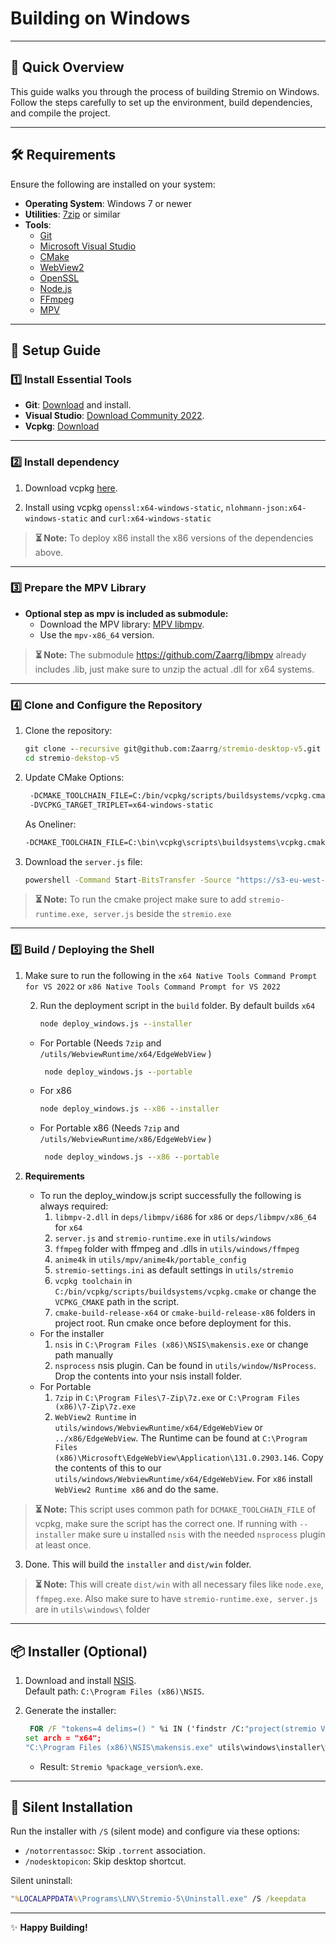 
# Building on Windows

---

## 🚀 Quick Overview

This guide walks you through the process of building Stremio on Windows. Follow the steps carefully to set up the environment, build dependencies, and compile the project.

---

## 🛠️ Requirements

Ensure the following are installed on your system:

- **Operating System**: Windows 7 or newer
- **Utilities**: [7zip](https://www.7-zip.org/) or similar
- **Tools**:
    - [Git](https://git-scm.com/download/win)
    - [Microsoft Visual Studio](https://visualstudio.microsoft.com/)
    - [CMake](https://cmake.org/)
    - [WebView2](https://developer.microsoft.com/de-de/microsoft-edge/webview2/?ch=1&form=MA13LH)
    - [OpenSSL](https://slproweb.com/products/Win32OpenSSL.html)
    - [Node.js](https://nodejs.org/)
    - [FFmpeg](https://ffmpeg.org/download.html)
    - [MPV](https://sourceforge.net/projects/mpv-player-windows/)

---

## 📂 Setup Guide

### 1️⃣ **Install Essential Tools**
- **Git**: [Download](https://git-scm.com/download/win) and install.
- **Visual Studio**: [Download Community 2022](https://visualstudio.microsoft.com/de/downloads/).
- **Vcpkg**: [Download](https://github.com/microsoft/vcpkg)

---

### 2️⃣ **Install dependency**


1. Download vcpkg [here](https://github.com/microsoft/vcpkg).

2. Install using vcpkg ``openssl:x64-windows-static``, ``nlohmann-json:x64-windows-static`` and ``curl:x64-windows-static``

> **⏳ Note:** To deploy x86 install the x86 versions of the dependencies above.


---

### 3️⃣ **Prepare the MPV Library**

- **Optional step as mpv is included as submodule:**
  - Download the MPV library: [MPV libmpv](https://sourceforge.net/projects/mpv-player-windows/files/libmpv/).
  - Use the `mpv-x86_64` version.
> **⏳ Note:** The submodule https://github.com/Zaarrg/libmpv already includes .lib, just make sure to unzip the actual .dll for x64 systems.
---

### 4️⃣ **Clone and Configure the Repository**

1. Clone the repository:
   ```cmd
   git clone --recursive git@github.com:Zaarrg/stremio-desktop-v5.git
   cd stremio-dekstop-v5
   ```
2. Update CMake Options:
   ```cmd
    -DCMAKE_TOOLCHAIN_FILE=C:/bin/vcpkg/scripts/buildsystems/vcpkg.cmake 
    -DVCPKG_TARGET_TRIPLET=x64-windows-static
   ```
   As Oneliner:
    ```cmd
   -DCMAKE_TOOLCHAIN_FILE=C:\bin\vcpkg\scripts\buildsystems\vcpkg.cmake -DVCPKG_TARGET_TRIPLET=x64-windows-static
   ```
3. Download the `server.js` file:
   ```cmd
   powershell -Command Start-BitsTransfer -Source "https://s3-eu-west-1.amazonaws.com/stremio-artifacts/four/v%package_version%/server.js" -Destination server.js
   ```

> **⏳ Note:** To run the cmake project make sure to add `stremio-runtime.exe, server.js` beside the `stremio.exe`

---

### 5️⃣ **Build / Deploying the Shell**

1. Make sure to run the following in the `x64 Native Tools Command Prompt for VS 2022` or `x86 Native Tools Command Prompt for VS 2022`

   2. Run the deployment script in the ``build`` folder. By default builds ``x64``
      ```cmd
      node deploy_windows.js --installer
      ```
   - For Portable (Needs ``7zip`` and ``/utils/WebviewRuntime/x64/EdgeWebView`` )
     ```cmd
      node deploy_windows.js --portable
      ```
   
   - For x86
     ```cmd
     node deploy_windows.js --x86 --installer
     ```
   - For Portable x86 (Needs ``7zip`` and ``/utils/WebviewRuntime/x86/EdgeWebView`` )
     ```cmd
      node deploy_windows.js --x86 --portable
      ```

2. **Requirements**
   - To run the deploy_window.js script successfully the following is always required:
     1. ``libmpv-2.dll`` in ``deps/libmpv/i686`` for ``x86`` or ``deps/libmpv/x86_64`` for ``x64``
     2. ``server.js`` and ``stremio-runtime.exe`` in ``utils/windows``
     3. ``ffmpeg`` folder with ffmpeg and .dlls in ``utils/windows/ffmpeg``
     4. ``anime4k``  in ``utils/mpv/anime4k/portable_config``
     5. ``stremio-settings.ini`` as default settings in ``utils/stremio``
     6. ```vcpkg toolchain``` in `C:/bin/vcpkg/scripts/buildsystems/vcpkg.cmake` or change the `VCPKG_CMAKE` path in the script.
     7. ``cmake-build-release-x64`` or ``cmake-build-release-x86`` folders in project root. Run cmake once before deployment for this.
   - For the installer
     1. ``nsis`` in ``C:\Program Files (x86)\NSIS\makensis.exe`` or change path manually
     2. ``nsprocess`` nsis plugin. Can be found in ``utils/window/NsProcess``. Drop the contents into your nsis install folder.
   - For Portable
     1. ``7zip`` in ``C:\Program Files\7-Zip\7z.exe`` or ``C:\Program Files (x86)\7-Zip\7z.exe``
     2. ``WebView2 Runtime`` in ``utils/windows/WebviewRuntime/x64/EdgeWebView`` or ``../x86/EdgeWebView``. The Runtime can be found at ``C:\Program Files (x86)\Microsoft\EdgeWebView\Application\131.0.2903.146``. Copy the contents of this to our ``utils/windows/WebviewRuntime/x64/EdgeWebView``. For ``x86`` install ``WebView2 Runtime x86`` and do the same.


> **⏳ Note:** This script uses common path for ``DCMAKE_TOOLCHAIN_FILE`` of vcpkg, make sure the script has the correct one. If running with ``--installer`` make sure u installed ``nsis`` with the needed ``nsprocess`` plugin at least once.

3. Done. This will build the `installer` and ``dist/win`` folder.

> **⏳ Note:** This will create `dist/win` with all necessary files like `node.exe`, `ffmpeg.exe`. Also make sure to have `stremio-runtime.exe, server.js` are in `utils\windows\` folder
---

## 📦 Installer (Optional)

1. Download and install [NSIS](https://nsis.sourceforge.io/Download).  
   Default path: `C:\Program Files (x86)\NSIS`.

2. Generate the installer:
   ```cmd
    FOR /F "tokens=4 delims=() " %i IN ('findstr /C:"project(stremio VERSION" CMakeLists.txt') DO @set "package_version=%~i"
   set arch = "x64";
   "C:\Program Files (x86)\NSIS\makensis.exe" utils\windows\installer\windows-installer.nsi
   ```
    - Result: `Stremio %package_version%.exe`.

---

## 🔧 Silent Installation

Run the installer with `/S` (silent mode) and configure via these options:

- `/notorrentassoc`: Skip `.torrent` association.
- `/nodesktopicon`: Skip desktop shortcut.

Silent uninstall:
```cmd
"%LOCALAPPDATA%\Programs\LNV\Stremio-5\Uninstall.exe" /S /keepdata
```

---

✨ **Happy Building!**
